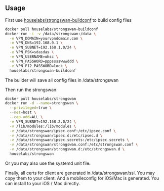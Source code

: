 ## Usage
First use [houselabs/strongswan-buildconf](https://github.com/houselabs/docker-strongswan-buildconf) to build config files

```bash
docker pull houselabs/strongswan-buildconf
docker run -i -v /data/strongswan:/data \
  -e VPN_DOMAIN=yourvpndomain.com \
  -e VPN_DNS=192.168.0.1 \
  -e VPN_SUBNET=192.168.1.0/24 \
  -e VPN_PSK=sdasdas \
  -e VPN_USERNAME=ohsc \
  -e VPN_PASSWORD=pppsssswwwddd \
  -e VPN_P12_PASSWORD=lock \
  houselabs/strongswan-buildconf
```

The builder will save all config files in /data/strongswan

Then run the strongswan

```bash
docker pull houselabs/strongswan
docker run -d --name=strongswan \
  --privileged=true \
  --net=host \
  --cap-add=ALL \
  -e VPN_SUBNET=192.168.2.0/24 \
  -v /lib/modules:/lib/modules \
  -v /data/strongswan/ipsec.conf:/etc/ipsec.conf \
  -v /data/strongswan/ipsec.d:/etc/ipsec.d \
  -v /data/strongswan/ipsec.secrets:/etc/ipsec.secrets \
  -v /data/strongswan/strongswan.conf:/etc/strongswan.conf \
  -v /data/strongswan/strongswan.d:/etc/strongswan.d \
  houselabs/strongswan

```
Or you may also use the systemd unit file.

Finally, all certs for client are generated in /data/strongswan/ssl. You may copy them to your client. And a mobileconfig for iOS/Mac is generated. You can install to your iOS / Mac directly.
